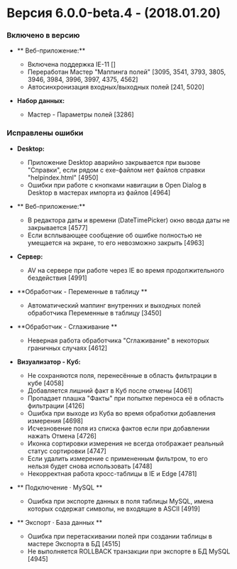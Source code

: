# Версия 6.0.0-beta.4 - (2018.01.20)

### Включено в версию


*  ** Веб-приложение:** 
    * Включена поддержка IE-11 [] 
    * Переработан Мастер "Маппинга полей" [3095, 3541, 3793, 3805, 3946, 3984, 3996, 3997, 4375, 4562]
    * Автосинхронизация входных/выходных полей [241, 5020]


*  **Набор данных:**
    * Мастер - Параметры полей  [3286]

### Исправлены ошибки


*  **Desktop:**
    * Приложение Desktop аварийно закрывается при вызове "Справки", если рядом с exe-файлом нет файлов справки "helpindex.html" [4950]
    * Ошибки при работе с кнопками навигации в Open Dialog в Desktop в мастерах импорта из файлов [4964]


*  ** Веб-приложение:** 
    * В редактора даты и времени (DateTimePicker) окно ввода даты не закрывается [4577]
    * Если всплывающее сообщение об ошибке полностью не умещается на экране, то его невозможно закрыть [4963]


*  **Сервер:**
    * AV на сервере при работе через IE во время продолжительного бездействия [4991]


*  **Обработчик - Переменные в таблицу **
    * Автоматический маппинг внутренних и выходных полей обработчика Переменные в таблицу [3450]


*  **Обработчик - Сглаживание **
    * Неверная работа обработчика "Сглаживание" в некоторых граничных случаях [4612]


*  **Визуализатор - Куб:**
    * Не сохраняются поля, перенесённые в область фильтрации в кубе [4058]
    * Добавляется лишний факт в Куб после отмены [4061]
    * Пропадает плашка "Факты" при попытке переноса её в область фильтрации [4126]
    * Ошибка при выходе из Куба во время обработки добавления измерения	[4698]
    * Исчезновение поля из списка фактов если при добавлении нажать Отмена [4726]
    * Иконка сортировки измерения не всегда отображает реальный статус сортировки [4747]
    * Если удалить измерение с примененным фильтром, то его нельзя будет снова использовать [4748]
    * Некорректная работа кросс-таблицы в IE и Edge [4781]


*  **  Подключение · MySQL **
    * Ошибка при экспорте данных в поля таблицы MySQL, имена которых содержат символы, не входящие в ASCII [4919]


*  **  Экспорт · База данных **
    * Ошибка при перетаскивании полей при создании таблицы в мастере Экспорта в БД [4515]
    * Не выполняется ROLLBACK транзакции при экспорте в БД MySQL [4945]
